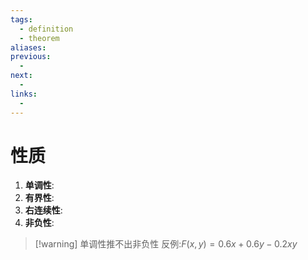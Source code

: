 ```yaml
---
tags:
  - definition
  - theorem
aliases:
previous:
  - 
next:
  - 
links:
  -
---
```


# 性质
1. **单调性**:
2. **有界性**:
3. **右连续性**:
4. **非负性**:
>[!warning] 单调性推不出非负性
>反例:$F(x,y)=0.6x+0.6y-0.2xy$

